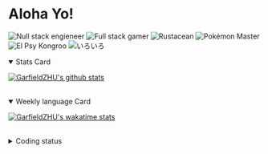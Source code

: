# Aloha Yo!

![Null stack engieneer](https://img.shields.io/badge/-Null_stack_engineer-a890f0)
![Full stack gamer](https://img.shields.io/badge/-Full_stack_gamer-78c850)
![Rustacean](https://img.shields.io/badge/-Rustacean-f74c00)
![Pokémon Master](https://img.shields.io/badge/-Pokémon_Master-f8d030)
![El Psy Kongroo](https://img.shields.io/badge/-El_Psy_Kongroo-6890f0)
![いろいろ](https://img.shields.io/badge/-いろいろ-f85888)


<details open>
<summary>Stats Card</summary>
 
[![GarfieldZHU's github stats](https://github-readme-stats.vercel.app/api?username=GarfieldZHU&show_icons=true&theme=tokyonight)](https://github.com/anuraghazra/github-readme-stats)
 
</details>

<br/>

<details open>
<summary>Weekly language Card</summary>
 
[![GarfieldZHU's wakatime stats](https://github-readme-stats.vercel.app/api/wakatime?username=AlohaYo&theme=nightowl&layout=compact)](https://github.com/GarfieldZHU/GarfieldZHU)


<br/>

</details>

<details>

<summary>Coding status</summary>

<br/>

<!--START_SECTION:waka-->
**🐱 My Github Data** 

> 🏆 326 Contributions in the Year 2021
 > 
> 📦 479.8 kB Used in Github's Storage 
 > 
> 🚫 Not Opted to Hire
 > 
> 📜 58 Public Repositories 
 > 
> 🔑 33 Private Repositories  
 > 
**I'm a Night 🦉** 

```text
🌞 Morning    74 commits     ██░░░░░░░░░░░░░░░░░░░░░░░   11.33% 
🌆 Daytime    176 commits    ██████░░░░░░░░░░░░░░░░░░░   26.95% 
🌃 Evening    273 commits    ██████████░░░░░░░░░░░░░░░   41.81% 
🌙 Night      130 commits    █████░░░░░░░░░░░░░░░░░░░░   19.91%

```


📊 **This Week I Spent My Time On** 

```text
💬 Programming Languages: 
JavaScript               8 hrs 20 mins       ███████████████░░░░░░░░░░   62.43% 
TypeScript               3 hrs 28 mins       ██████░░░░░░░░░░░░░░░░░░░   26.03% 
Rust                     50 mins             █░░░░░░░░░░░░░░░░░░░░░░░░   6.33% 
JSON                     40 mins             █░░░░░░░░░░░░░░░░░░░░░░░░   5.07% 
Other                    1 min               ░░░░░░░░░░░░░░░░░░░░░░░░░   0.15%

🔥 Editors: 
VS Code                  13 hrs 21 mins      █████████████████████████   100.0%

💻 Operating System: 
Mac                      11 hrs 22 mins      █████████████████████░░░░   85.16% 
Windows                  1 hr 59 mins        ███░░░░░░░░░░░░░░░░░░░░░░   14.84%

```


<!--END_SECTION:waka-->

</details>
